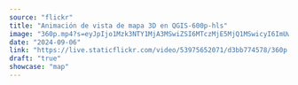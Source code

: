 ```yaml
---
source: "flickr"
title: "Animación de vista de mapa 3D en QGIS-600p-hls"
image: "360p.mp4?s=eyJpIjo1Mzk3NTY1MjA3MSwiZSI6MTczMjE5MjQ1MSwicyI6ImUwMmEyNjVlMmUxN2E1NmQ2YWYxYmQ5YjQ0N2EzOTMwMDE2ODJhNzciLCJ2IjoxfQ.mp4"
date: "2024-09-06"
link: "https://live.staticflickr.com/video/53975652071/d3bb774578/360p.mp4?s=eyJpIjo1Mzk3NTY1MjA3MSwiZSI6MTczMjE5MjQ1MSwicyI6ImUwMmEyNjVlMmUxN2E1NmQ2YWYxYmQ5YjQ0N2EzOTMwMDE2ODJhNzciLCJ2IjoxfQ"
draft: "true"
showcase: "map"
---
```

